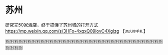 
# 苏州

研究完50家酒店，终于搞懂了苏州城的打开方式 https://mp.weixin.qq.com/s/3HFo-4xqxQ09lovC4XgIzg  【`酒店控手札`】

:u5272::u5272::u5272::u5272::u5272::u5272::u5272::u5272::u5272::u5272::u5272::u5272::u5272::u5272::u5272::u5272::u5272::u5272::u5272::u5272::u5272::u5272::u5272::u5272::u5272::u5272::u5272::u5272::u5272::u5272::u5272::u5272::u5272::u5272::u5272::u5272::u5272::u5272::u5272::u5272:
